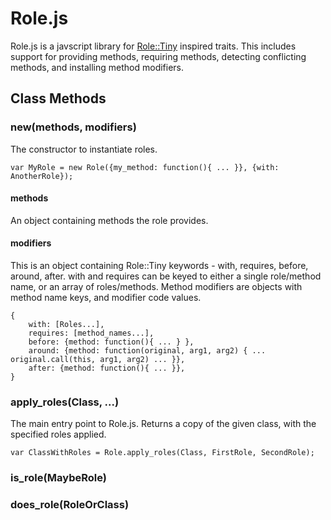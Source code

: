 # Role.js

Role.js is a javscript library for [Role::Tiny](https://metacpan.org/pod/Role::Tiny) inspired traits. This includes support for providing methods, requiring methods, detecting conflicting methods, and installing method modifiers.

## Class Methods

### new(methods, modifiers)

The constructor to instantiate roles.

```
var MyRole = new Role({my_method: function(){ ... }}, {with: AnotherRole});
```

#### methods

An object containing methods the role provides.

#### modifiers

This is an object containing Role::Tiny keywords - with, requires, before, around, after. with and requires can be keyed to either a single role/method name, or an array of roles/methods. Method modifiers are objects with method name keys, and modifier code values.

```
{
    with: [Roles...],
    requires: [method_names...],
    before: {method: function(){ ... } },
    around: {method: function(original, arg1, arg2) { ... original.call(this, arg1, arg2) ... }},
    after: {method: function(){ ... }},
}
```

### apply_roles(Class, ...)

The main entry point to Role.js. Returns a copy of the given class, with the specified roles applied.

```
var ClassWithRoles = Role.apply_roles(Class, FirstRole, SecondRole);
```

### is_role(MaybeRole)


### does_role(RoleOrClass)


